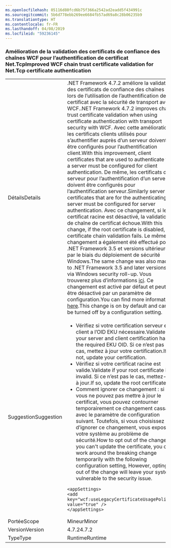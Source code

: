 ```yaml
---
ms.openlocfilehash: 05116d80fcd6b75f366a2542ad2eadd5f434991c
ms.sourcegitcommit: 5b6d778ebb269ee6684fb57ad69a8c28b06235b9
ms.translationtype: HT
ms.contentlocale: fr-FR
ms.lasthandoff: 04/08/2019
ms.locfileid: "59236145"
---
```

### <a name="improved-wcf-chain-trust-certificate-validation-for-nettcp-certificate-authentication"></a><span data-ttu-id="02543-101">Amélioration de la validation des certificats de confiance des chaînes WCF pour l’authentification de certificat Net.Tcp</span><span class="sxs-lookup"><span data-stu-id="02543-101">Improved WCF chain trust certificate validation for Net.Tcp certificate authentication</span></span>

|   |   |
|---|---|
|<span data-ttu-id="02543-102">Détails</span><span class="sxs-lookup"><span data-stu-id="02543-102">Details</span></span>|<span data-ttu-id="02543-103">.NET Framework 4.7.2 améliore la validation des certificats de confiance des chaînes lors de l’utilisation de l’authentification de certificat avec la sécurité de transport avec WCF.</span><span class="sxs-lookup"><span data-stu-id="02543-103">.NET Framework 4.7.2 improves chain trust certificate validation when using certificate authentication with transport security with WCF.</span></span> <span data-ttu-id="02543-104">Avec cette amélioration, les certificats clients utilisés pour s’authentifier auprès d’un serveur doivent être configurés pour l’authentification client.</span><span class="sxs-lookup"><span data-stu-id="02543-104">With this improvement, client certificates that are used to authenticate to a server must be configured for client authentication.</span></span>  <span data-ttu-id="02543-105">De même, les certificats de serveur pour l’authentification d’un serveur doivent être configurés pour l’authentification serveur.</span><span class="sxs-lookup"><span data-stu-id="02543-105">Similarly server certificates that are for the authenticating a server must be configured for server authentication.</span></span> <span data-ttu-id="02543-106">Avec ce changement, si le certificat racine est désactivé, la validation de chaîne de certificat échoue.</span><span class="sxs-lookup"><span data-stu-id="02543-106">With this change, if the root certificate is disabled, the certificate chain validation fails.</span></span> <span data-ttu-id="02543-107">Le même changement a également été effectué pour .NET Framework 3.5 et versions ultérieures par le biais du déploiement de sécurité Windows.</span><span class="sxs-lookup"><span data-stu-id="02543-107">The same change was also made to .NET Framework 3.5 and later versions via Windows security roll-up.</span></span> <span data-ttu-id="02543-108">Vous trouverez plus d’informations [ici](https://support.microsoft.com/en-us/help/4055269/security-only-update-for-net-framework-3-5-1-4-5-2-4-6-4-6-1-4-6-2-4-7). Ce changement est activé par défaut et peut être désactivé par un paramètre de configuration.</span><span class="sxs-lookup"><span data-stu-id="02543-108">You can find more information [here](https://support.microsoft.com/en-us/help/4055269/security-only-update-for-net-framework-3-5-1-4-5-2-4-6-4-6-1-4-6-2-4-7).This change is on by default and can be turned off by a configuration setting.</span></span>|
|<span data-ttu-id="02543-109">Suggestion</span><span class="sxs-lookup"><span data-stu-id="02543-109">Suggestion</span></span>|<ul><li><span data-ttu-id="02543-110">Vérifiez si votre certification serveur et client a l’OID EKU nécessaire.</span><span class="sxs-lookup"><span data-stu-id="02543-110">Validate if your server and client certification has the required EKU OID.</span></span> <span data-ttu-id="02543-111">Si ce n’est pas le cas, mettez à jour votre certification.</span><span class="sxs-lookup"><span data-stu-id="02543-111">If not, update your certification.</span></span></li><li><span data-ttu-id="02543-112">Vérifiez si votre certificat racine est valide.</span><span class="sxs-lookup"><span data-stu-id="02543-112">Validate if your root certificate is invalid.</span></span> <span data-ttu-id="02543-113">Si ce n’est pas le cas, mettez-le à jour.</span><span class="sxs-lookup"><span data-stu-id="02543-113">If so, update the root certificate.</span></span></li><li><span data-ttu-id="02543-114">Comment ignorer ce changement : si vous ne pouvez pas mettre à jour le certificat, vous pouvez contourner temporairement ce changement cassant avec le paramètre de configuration suivant. Toutefois, si vous choisissez d’ignorer ce changement, vous exposez votre système au problème de sécurité.</span><span class="sxs-lookup"><span data-stu-id="02543-114">How to opt out of the change: If you can't update the certificate, you can work around the breaking change temporarily with the following configuration setting,  However, opting out of the change will leave your system vulnerable to the security issue.</span></span></li></ul><pre><code class="lang-xml">&lt;appSettings&gt;&#13;&#10;&lt;add key=&quot;wcf:useLegacyCertificateUsagePolicy&quot; value=&quot;true&quot; /&gt;&#13;&#10;&lt;/appSettings&gt;&#13;&#10;</code></pre>|
|<span data-ttu-id="02543-115">Portée</span><span class="sxs-lookup"><span data-stu-id="02543-115">Scope</span></span>|<span data-ttu-id="02543-116">Mineur</span><span class="sxs-lookup"><span data-stu-id="02543-116">Minor</span></span>|
|<span data-ttu-id="02543-117">Version</span><span class="sxs-lookup"><span data-stu-id="02543-117">Version</span></span>|<span data-ttu-id="02543-118">4.7.2</span><span class="sxs-lookup"><span data-stu-id="02543-118">4.7.2</span></span>|
|<span data-ttu-id="02543-119">Type</span><span class="sxs-lookup"><span data-stu-id="02543-119">Type</span></span>|<span data-ttu-id="02543-120">Runtime</span><span class="sxs-lookup"><span data-stu-id="02543-120">Runtime</span></span>|
